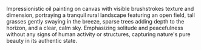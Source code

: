 Impressionistic oil painting on canvas with visible brushstrokes texture and dimension, portraying a tranquil rural landscape featuring an open field, tall grasses gently swaying in the breeze, sparse trees adding depth to the horizon, and a clear, calm sky. Emphasizing solitude and peacefulness without any signs of human activity or structures, capturing nature's pure beauty in its authentic state.
